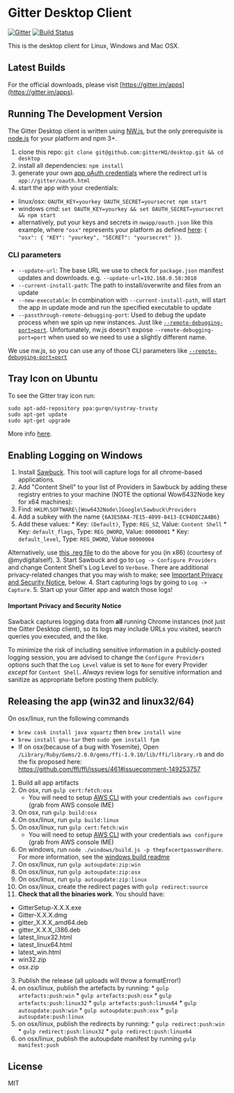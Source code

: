 # Gitter Desktop Client

[![Gitter](https://badges.gitter.im/Join%20Chat.svg)](https://gitter.im/gitterHQ/desktop?utm_source=badge&utm_medium=badge&utm_campaign=pr-badge&utm_content=badge)
[![Build Status](https://travis-ci.org/gitterHQ/desktop.svg?branch=master)](https://travis-ci.org/gitterHQ/desktop)

This is the desktop client for Linux, Windows and Mac OSX.

## Latest Builds

For the official downloads, please visit [https://gitter.im/apps](https://gitter.im/apps).

## Running The Development Version

The Gitter Desktop client is written using [NW.js](http://nwjs.io/), but the only prerequisite is [node.js](http://nodejs.org/download) for your platform and npm 3+.

1. clone this repo: `git clone git@github.com:gitterHQ/desktop.git && cd desktop`
2. install all dependencies: `npm install`
3. generate your own [app oAuth credentials](https://developer.gitter.im/apps) where the redirect url is `app://gitter/oauth.html`
4. start the app with your credentials:
  * linux/osx: `OAUTH_KEY=yourkey OAUTH_SECRET=yoursecret npm start`
  * windows cmd: `set OAUTH_KEY=yourkey && set OAUTH_SECRET=yoursecret && npm start`
  * alternatively, put your keys and secrets in `nwapp/oauth.json` like this example, where `"osx"` represents your platform as defined [here](nwapp/utils/client-type.js): `{ "osx": { "KEY": "yourkey", "SECRET": "yoursecret" }}`.

### CLI parameters

 - `--update-url`: The base URL we use to check for `package.json` manifest updates and downloads. e.g. `--update-url=192.168.0.58:3010`
 - `--current-install-path`: The path to install/overwrite and files from an update
 - `--new-executable`: In combination with `--current-install-path`, will start the app in update mode and run the specified executable to update
 - `--passthrough-remote-debugging-port`: Used to debug the update process when we spin up new instances. Just like [`--remote-debugging-port=port`](https://github.com/nwjs/nw.js/wiki/debugging-with-devtools). Unfortunately, nw.js doesn't expose `--remote-debugging-port=port` when used so we need to use a slightly different name.

We use nw.js, so you can use any of those CLI parameters like [`--remote-debugging-port=port`](https://github.com/nwjs/nw.js/wiki/debugging-with-devtools)

## Tray Icon on Ubuntu

To see the Gitter tray icon run:

```
sudo apt-add-repository ppa:gurqn/systray-trusty
sudo apt-get update
sudo apt-get upgrade
```

More info [here](http://ubuntuforums.org/showthread.php?t=2217458).

## Enabling Logging on Windows

1. Install [Sawbuck](https://github.com/google/sawbuck/releases). This tool will capture logs for all chrome-based applications.
2. Add "Content Shell" to your list of Providers in Sawbuck by adding these registry entries to your machine (NOTE the optional Wow6432Node key for x64 machines):
  1. Find:  `HKLM\SOFTWARE\[Wow6432Node\]Google\Sawbuck\Providers`
  2. Add a subkey with the name `{6A3E50A4-7E15-4099-8413-EC94D8C2A4B6}`
  3. Add these values:
    * Key: `(Default)`, Type: `REG_SZ`, Value: `Content Shell`
    * Key: `default_flags`, Type: `REG_DWORD`, Value: `00000001`
    * Key: `default_level`, Type: `REG_DWORD`, Value `00000004`

  Alternatively, use [this .reg file](http://cl.ly/1K0R2o1r1K0Z/download/enable-gitter-logging.reg) to do the above for you (in x86) (courtesy of @mydigitalself).
3. Start Sawbuck and go to `Log -> Configure Providers` and change Content Shell's Log Level to `Verbose`. There are additional privacy-related changes that you may wish to make; see [Important Privacy and Security Notice](#important-privacy-and-security-notice), below.
4. Start capturing logs by going to `Log -> Capture`.
5. Start up your Gitter app and watch those logs!

#### Important Privacy and Security Notice ####

Sawback captures logging data from **all** running Chrome instances (not just the Gitter Desktop client), so its logs may include URLs you visited, search queries you executed, and the like.

To minimize the risk of including sensitive information in a publicly-posted logging session, you are advised to change the `Configure Providers` options such that the `Log Level` value is set to `None` for every Provider *except* for `Content Shell`. *Always* review logs for sensitive information and sanitize as appropriate before posting them publicly.

## Releasing the app (win32 and linux32/64)

On osx/linux, run the following commands
 - `brew cask install java xquartz` then `brew install wine`
 - `brew install gnu-tar` then `sudo gem install fpm`
 - If on osx(because of a bug with Yosemite), Open `/Library/Ruby/Gems/2.0.0/gems/ffi-1.9.10/lib/ffi/library.rb` and do the fix proposed here: https://github.com/ffi/ffi/issues/461#issuecomment-149253757

1. Build all app artifacts
  1. On osx, run `gulp cert:fetch:osx`
     - You will need to setup [AWS CLI](https://aws.amazon.com/cli/) with your credentials `aws configure` (grab from AWS console IME)
  1. On osx, run `gulp build:osx`
  1. On osx/linux, run `gulp build:linux`
  2. On osx/linux, run `gulp cert:fetch:win`
     - You will need to setup [AWS CLI](https://aws.amazon.com/cli/) with your credentials `aws configure` (grab from AWS console IME)
  3. On windows, run `node ./windows/build.js -p thepfxcertpasswordhere`. For more information, see the [windows build readme](https://github.com/gitterHQ/desktop/blob/master/windows/README.md)
  4. On osx/linux, run `gulp autoupdate:zip:win`
  4. On osx/linux, run `gulp autoupdate:zip:osx`
  4. On osx/linux, run `gulp autoupdate:zip:linux`
  5. On osx/linux, create the redirect pages with `gulp redirect:source`
2. **Check that all the binaries work**. You should have:
  * GitterSetup-X.X.X.exe
  * Gitter-X.X.X.dmg
  * gitter_X.X.X_amd64.deb
  * gitter_X.X.X_i386.deb
  * latest_linux32.html
  * latest_linux64.html
  * latest_win.html
  * win32.zip
  * osx.zip
3. Publish the release (all uploads will throw a formatError!)
  1. on osx/linux, publish the artefacts by running:
    * `gulp artefacts:push:win`
    * `gulp artefacts:push:osx`
    * `gulp artefacts:push:linux32`
    * `gulp artefacts:push:linux64`
    * `gulp autoupdate:push:win`
    * `gulp autoupdate:push:osx`
    * `gulp autoupdate:push:linux`
  2. on osx/linux, publish the redirects by running:
    * `gulp redirect:push:win`
    * `gulp redirect:push:linux32`
    * `gulp redirect:push:linux64`
  3. on osx/linux, publish the autoupdate manifest by running `gulp manifest:push`

## License


MIT
